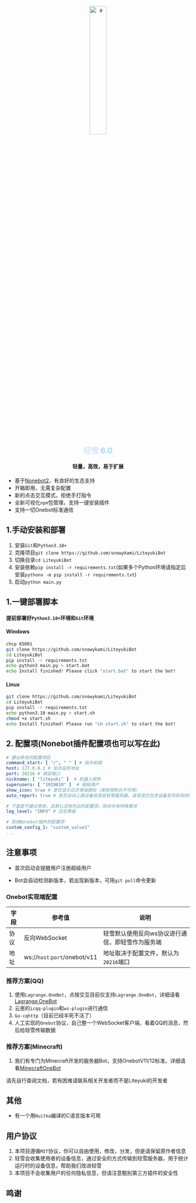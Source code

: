 <div align="center">
    <img src="https://ks.liteyuki.icu:809/static/img/liteyuki_icon.png" style="width: 30%; margin-top:10%;" alt="a">
</div>
<div align=center>
    <h2>
        <font color="#d0e9ff">
            轻雪
        </font>
        <font color="#a2d8f4">
            6.0
        </font>
    </h2>
</div>
<div align=center><h4>轻量，高效，易于扩展</h4></div>

- 基于[Nonebot2]("https://github.com/nonebot/nonebot2")，有良好的生态支持
- 开箱即用，无需复杂配置
- 新的点击交互模式，拒绝手打指令
- 全新可视化`npm`包管理，支持一键安装插件
- 支持一切Onebot标准通信

## 1.手动安装和部署

1. 安装`Git`和`Python3.10+`
2. 克隆项目`git clone https://github.com/snowykami/LiteyukiBot`
3. 切换目录`cd LiteyukiBot`
4. 安装依赖`pip install -r requirements.txt`(如果多个Python环境请指定后安装`pythonx -m pip install -r requirements.txt`)
5. 启动`python main.py`

## 1.一键部署脚本

#### 提前部署好`Python3.10+`环境和`Git`环境

#### Windows

```bash
chcp 65001
git clone https://github.com/snowykami/LiteyukiBot
cd LiteyukiBot
pip install -r requirements.txt
echo python3 main.py > start.bat
echo Install finished! Please click "start.bat" to start the bot!
```

#### Linux

```bash
git clone https://github.com/snowykami/LiteyukiBot
cd LiteyukiBot
pip install -r requirements.txt
echo python3.10 main.py > start.sh
chmod +x start.sh
echo Install finished! Please run "sh start.sh" to start the bot!
```

## 2. 配置项(Nonebot插件配置项也可以写在此)

```yaml
# 建议修改的配置项目
command_start: [ "/", " " ] # 指令前缀
host: 127.0.0.1 # 反向监听地址
port: 20216 # 绑定端口
nickname: [ "liteyuki" ]  # 机器人昵称
superusers: [ "1919810" ]  # 超级用户
show_icon: true # 是否显示日志等级图标（某些控制台不可用）
auto_report: true # 是否自动上报设备信息给轻雪服务器，该信息仅包含设备型号和系统版本

# 下面是不建议修改，且默认没有列出的配置项，除非你有特殊需求
log_level: "INFO" # 日志等级

# 其他Nonebot插件的配置项
custom_config_1: "custom_value1"
...
```

## 注意事项

- 首次启动会提醒用户注册超级用户

- Bot会自动检测新版本，若出现新版本，可用`git pull`命令更新

### Onebot实现端配置

| 字段 | 参考值                           | 说明                        |
|----|-------------------------------|---------------------------|
| 协议 | 反向WebSocket                   | 轻雪默认使用反向ws协议进行通信，即轻雪作为服务端 |
| 地址 | ws://`host`:`port`/onebot/v11 | 地址取决于配置文件，默认为`20216`端口    |

### 推荐方案(QQ)

1. 使用`Lagrange.OneBot`，点按交互目前仅支持`Lagrange.OneBot`，详细请看[Lagrange.OneBot]()
2. 云崽的`icqq-plugin`和`ws-plugin`进行通信
3. `Go-cqhttp`（目前已经半死不活了）
4. 人工实现的`Onebot`协议，自己整一个WebSocket客户端，看着QQ的消息，然后给轻雪传输数据

### 推荐方案(Minecraft)

1. 我们有专门为Minecraft开发的服务器Bot，支持OnebotV11/12标准，详细请看[MinecraftOneBot](https://github.com/snowykami/MinecraftOnebot)

请先自行查阅文档，若有困难请联系相关开发者而不是Liteyuki的开发者

## 其他

- 有一个用`Nuitka`编译的C语言版本可用

## 用户协议
1. 本项目遵循`MIT`协议，你可以自由使用，修改，分发，但是请保留原作者信息
2. 轻雪会收集使用者的设备信息，通过安全的方式传输到轻雪服务器，用于统计运行时的设备信息，帮助我们改进轻雪
3. 本项目不会收集用户的任何隐私信息，但请注意甄别第三方插件的安全性

## 鸣谢
